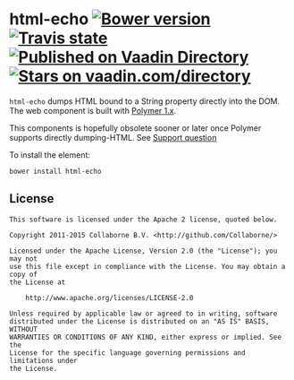 html-echo [![Bower version](https://badge.fury.io/bo/html-echo.svg)](http://badge.fury.io/bo/html-echo) [![Travis state](https://travis-ci.org/Collaborne/html-echo.svg?branch=master)](https://travis-ci.org/Collaborne/html-echo)  
[![Published on Vaadin  Directory](https://img.shields.io/badge/Vaadin%20Directory-published-00b4f0.svg)](https://vaadin.com/directory/component/Collabornehtml-echo)
[![Stars on vaadin.com/directory](https://img.shields.io/vaadin-directory/star/Collabornehtml-echo.svg)](https://vaadin.com/directory/component/Collabornehtml-echo)
=========

`html-echo` dumps HTML bound to a String property directly into the DOM. The web component is built with [Polymer 1.x](https://www.polymer-project.org).

This components is hopefully obsolete sooner or later once Polymer supports directly dumping-HTML. See [Support question](https://github.com/Polymer/polymer/issues/1778#issuecomment-110072317)

To install the element:

`bower install html-echo`

## License

    This software is licensed under the Apache 2 license, quoted below.

    Copyright 2011-2015 Collaborne B.V. <http://github.com/Collaborne/>

    Licensed under the Apache License, Version 2.0 (the "License"); you may not
    use this file except in compliance with the License. You may obtain a copy of
    the License at

        http://www.apache.org/licenses/LICENSE-2.0

    Unless required by applicable law or agreed to in writing, software
    distributed under the License is distributed on an "AS IS" BASIS, WITHOUT
    WARRANTIES OR CONDITIONS OF ANY KIND, either express or implied. See the
    License for the specific language governing permissions and limitations under
    the License.
    
